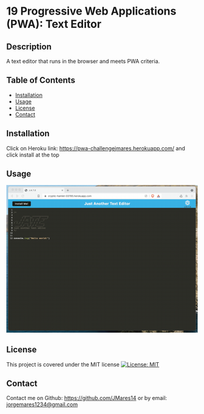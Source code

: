 # 19 Progressive Web Applications (PWA): Text Editor

## Description

A text editor that runs in the browser and meets PWA criteria.
## Table of Contents

- [Installation](#installation)
- [Usage](#usage)
- [License](#license)
- [Contact](#contact)
## Installation

Click on Heroku link: https://pwa-challengejmares.herokuapp.com/ and click install at the top

## Usage

![Demo](./Assets/00-demo.gif)
## License

This project is covered under the MIT license
[![License: MIT](https://img.shields.io/badge/License-MIT-yellow.svg)](https://opensource.org/licenses/MIT)
## Contact

Contact me on Github: https://github.com/JMares14 or by email: jorgemares1234@gmail.com
